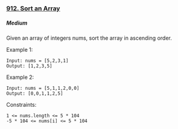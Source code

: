 ### [912. Sort an Array](https://leetcode.com/problems/sort-an-array/)

##### Medium

Given an array of integers nums, sort the array in ascending order.

 

Example 1:
```JS
Input: nums = [5,2,3,1]
Output: [1,2,3,5]
```

Example 2:
```JS
Input: nums = [5,1,1,2,0,0]
Output: [0,0,1,1,2,5]
```

Constraints:
```JS
1 <= nums.length <= 5 * 104
-5 * 104 <= nums[i] <= 5 * 104
```
